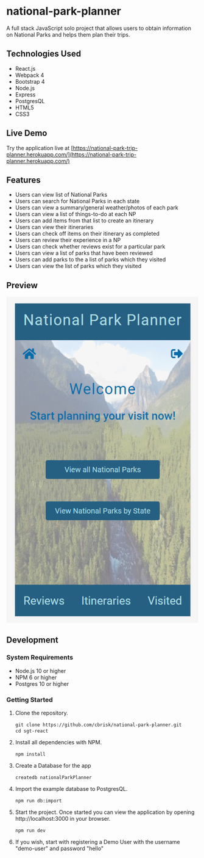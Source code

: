 # national-park-planner

A full stack JavaScript solo project that allows users to obtain information on National Parks and helps them plan their trips.

## Technologies Used

- React.js
- Webpack 4
- Bootstrap 4
- Node.js
- Express
- PostgresQL
- HTML5
- CSS3


## Live Demo

Try the application live at [https://national-park-trip-planner.herokuapp.com/](https://national-park-trip-planner.herokuapp.com/)

## Features

- Users can view list of National Parks
- Users can search for National Parks in each state
- Users can view a summary/general weather/photos of each park
- Users can view a list of things-to-do at each NP
- Users can add items from that list to create an itinerary
- Users can view their itineraries
- Users can check off items on their itinerary as completed
- Users can review their experience in a NP
- Users can check whether reviews exist for a particular park
- Users can view a list of parks that have been reviewed
- Users can add parks to the a list of parks which they visited
- Users can view the list of parks which they visited


## Preview

![Preview image of National Park Planner](server/public/preview-app.gif)

## Development

### System Requirements

- Node.js 10 or higher
- NPM 6 or higher
- Postgres 10 or higher

### Getting Started

1. Clone the repository.

    ```shell
    git clone https://github.com/cbrisk/national-park-planner.git
    cd sgt-react
    ```

1. Install all dependencies with NPM.

    ```shell
    npm install
    ```

1. Create a Database for the app

    ```shell
    createdb nationalParkPlanner
    ```

1. Import the example database to PostgresQL.

    ```shell
    npm run db:import
    ```

1. Start the project. Once started you can view the application by opening http://localhost:3000 in your browser.

    ```shell
    npm run dev
    ```
1. If you wish, start with registering a Demo User with the username "demo-user" and password "hello"
